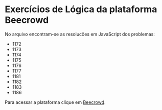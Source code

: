 # Exercícios de Lógica da plataforma Beecrowd

No arquivo encontram-se as resolucões em JavaScript dos problemas:
 - 1172
 - 1173
 - 1174
 - 1175
 - 1176
 - 1177
 - 1181
 - 1182
 - 1183
 - 1186

Para acessar a plataforma clique em [Beecrowd](https://www.beecrowd.com.br/).

